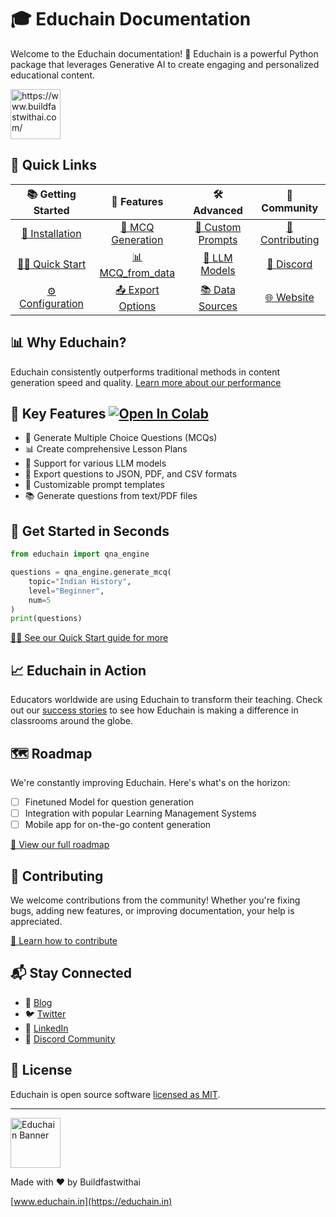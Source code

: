 # 🎓 Educhain Documentation

Welcome to the Educhain documentation! 🚀 Educhain is a powerful Python package that leverages Generative AI to create engaging and personalized educational content.

 <img src="logo.svg" alt="https://www.buildfastwithai.com/" height = 80 width = 80 />

## 🚀 Quick Links

| 📚 Getting Started | 🌟 Features | 🛠️ Advanced | 🤝 Community |
|:----------------:|:---------:|:----------:|:-----------:|
| [🔧 Installation](getting-started/installation.md) | [📝 MCQ Generation](features/mcq_generation.md) | [🎨 Custom Prompts](advanced-usage/custom-prompts.md) | [👥 Contributing](contributing.md) |
| [🏃‍♂️ Quick Start](getting-started/quick-start.md) | [📊 MCQ_from_data](features/mcq_from_data.md) | [🤖 LLM Models](advanced-usage/llm-models.md) | [💬 Discord](https://discord.gg/educhain) |
| [⚙️ Configuration](getting-started/configuration.md) | [📤 Export Options](features/export-options.md) | [📚 Data Sources](advanced-usage/data-sources.md) | [🌐 Website](https://educhain.in) |

## 📊 Why Educhain?



Educhain consistently outperforms traditional methods in content generation speed and quality. [Learn more about our performance](resources/case-studies.md)

## 🌟 Key Features [![Open In Colab](https://colab.research.google.com/assets/colab-badge.svg)]([https://colab.research.google.com/drive/1_RFeReRKFcac2SLCEjnWqLgHV2pQFgPr?usp=sharing])


- 📝 Generate Multiple Choice Questions (MCQs)  
- 📊 Create comprehensive Lesson Plans
- 🔄 Support for various LLM models
- 📁 Export questions to JSON, PDF, and CSV formats
- 🎨 Customizable prompt templates
- 📚 Generate questions from text/PDF files

## 🚀 Get Started in Seconds

```python
from educhain import qna_engine

questions = qna_engine.generate_mcq(
    topic="Indian History",
    level="Beginner",
    num=5
)
print(questions)
```

[🏃‍♂️ See our Quick Start guide for more](getting-started/quick-start.md)

## 📈 Educhain in Action

Educators worldwide are using Educhain to transform their teaching. Check out our [success stories](resources/case-studies.md) to see how Educhain is making a difference in classrooms around the globe.

## 🗺️ Roadmap

We're constantly improving Educhain. Here's what's on the horizon:

- [ ] Finetuned Model for question generation
- [ ] Integration with popular Learning Management Systems
- [ ] Mobile app for on-the-go content generation

[📅 View our full roadmap](https://github.com/educhain/educhain/projects/1)

## 🤝 Contributing

We welcome contributions from the community! Whether you're fixing bugs, adding new features, or improving documentation, your help is appreciated.

[🤝 Learn how to contribute](contributing.md)

## 📬 Stay Connected

- 📰 [Blog](https://blog.educhain.in)
- 🐦 [Twitter](https://twitter.com/educhain_ai)
- 💼 [LinkedIn](https://www.linkedin.com/company/educhain-ai)
- 💬 [Discord Community](https://discord.gg/educhain)

## 📄 License

Educhain is open source software [licensed as MIT](https://github.com/educhain/educhain/blob/main/LICENSE).

---

<img src="logo.svg" alt="Educhain Banner" height = 80 width = 80 />

Made with ❤️ by Buildfastwithai

[www.educhain.in](https://educhain.in)
